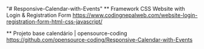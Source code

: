 "# Responsive-Calendar-with-Events" 
** Framework CSS
Website with Login & Registration Form
https://www.codingnepalweb.com/website-login-registration-form-html-css-javascript/

** Projeto base calendário | opensource-coding
https://github.com/opensource-coding/Responsive-Calendar-with-Events



